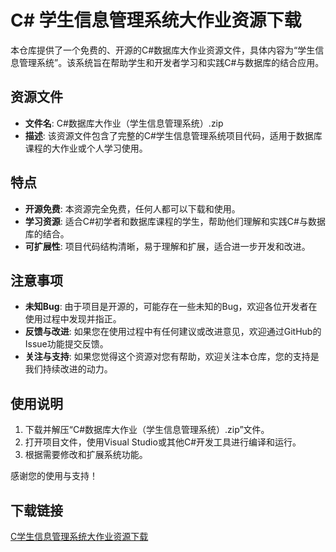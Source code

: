 # C# 学生信息管理系统大作业资源下载

本仓库提供了一个免费的、开源的C#数据库大作业资源文件，具体内容为“学生信息管理系统”。该系统旨在帮助学生和开发者学习和实践C#与数据库的结合应用。

## 资源文件

- **文件名**: C#数据库大作业（学生信息管理系统）.zip
- **描述**: 该资源文件包含了完整的C#学生信息管理系统项目代码，适用于数据库课程的大作业或个人学习使用。

## 特点

- **开源免费**: 本资源完全免费，任何人都可以下载和使用。
- **学习资源**: 适合C#初学者和数据库课程的学生，帮助他们理解和实践C#与数据库的结合。
- **可扩展性**: 项目代码结构清晰，易于理解和扩展，适合进一步开发和改进。

## 注意事项

- **未知Bug**: 由于项目是开源的，可能存在一些未知的Bug，欢迎各位开发者在使用过程中发现并指正。
- **反馈与改进**: 如果您在使用过程中有任何建议或改进意见，欢迎通过GitHub的Issue功能提交反馈。
- **关注与支持**: 如果您觉得这个资源对您有帮助，欢迎关注本仓库，您的支持是我们持续改进的动力。

## 使用说明

1. 下载并解压“C#数据库大作业（学生信息管理系统）.zip”文件。
2. 打开项目文件，使用Visual Studio或其他C#开发工具进行编译和运行。
3. 根据需要修改和扩展系统功能。

感谢您的使用与支持！

## 下载链接

[C学生信息管理系统大作业资源下载](https://pan.quark.cn/s/cdd7b517a4ba)